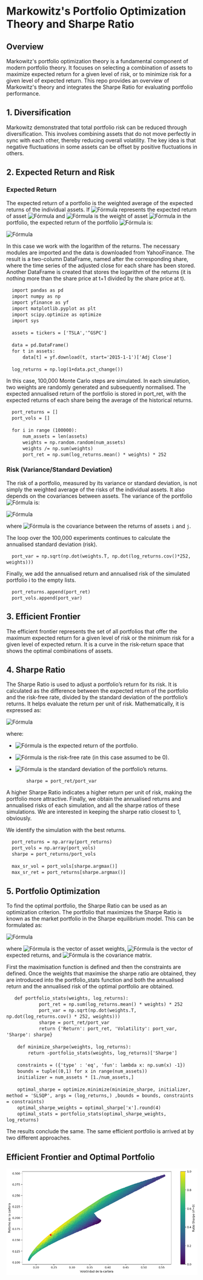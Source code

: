 # Markowitz's Portfolio Optimization Theory and Sharpe Ratio

## Overview

Markowitz's portfolio optimization theory is a fundamental component of modern portfolio theory. It focuses on selecting a combination of assets to maximize expected return for a given level of risk, or to minimize risk for a given level of expected return. 
This repo provides an overview of Markowitz's theory and integrates the Sharpe Ratio for evaluating portfolio performance.

## 1. Diversification

Markowitz demonstrated that total portfolio risk can be reduced through diversification. This involves combining assets that do not move perfectly in sync with each other, thereby reducing overall volatility. 
The key idea is that negative fluctuations in some assets can be offset by positive fluctuations in others.

## 2. Expected Return and Risk

### Expected Return

The expected return of a portfolio is the weighted average of the expected returns of the individual assets. If ![Fórmula](https://latex.codecogs.com/svg.image?E(R_i)) represents the expected return of asset ![Fórmula](https://latex.codecogs.com/svg.image?i) and ![Fórmula](https://latex.codecogs.com/svg.image?w_i) is the weight of asset ![Fórmula](https://latex.codecogs.com/svg.image?i) in the portfolio, the expected return of the portfolio ![Fórmula](https://latex.codecogs.com/svg.image?E(R_p)) is:

![Fórmula](https://latex.codecogs.com/svg.image?E(R_p)=\sum_{i=1}^{n}w_i&space;E(R_i))

In this case we work with the logarithm of the returns. The necessary modules are imported and the data is downloaded from YahooFinance. 
The result is a two-column DataFrame, named after the corresponding share, where the time series of the adjusted close for each share has been stored.
Another DataFrame is created that stores the logarithm of the returns (it is nothing more than the share price at t+1 divided by the share price at t).

      import pandas as pd
      import numpy as np
      import yfinance as yf
      import matplotlib.pyplot as plt
      import scipy.optimize as optimize
      import sys
      
      assets = tickers = ['TSLA','^GSPC']
      
      data = pd.DataFrame()
      for t in assets:
          data[t] = yf.download(t, start='2015-1-1')['Adj Close']
      
      log_returns = np.log(1+data.pct_change())

In this case, 100,000 Monte Carlo steps are simulated. In each simulation, two weights are randomly generated and subsequently normalised. 
The expected annualised return of the portfolio is stored in port_ret, with the expected returns of each share being the average of the historical returns.

      port_returns = []
      port_vols = []
      
      for i in range (100000):
          num_assets = len(assets)
          weights = np.random.random(num_assets)
          weights /= np.sum(weights) 
          port_ret = np.sum(log_returns.mean() * weights) * 252

### Risk (Variance/Standard Deviation)

The risk of a portfolio, measured by its variance or standard deviation, is not simply the weighted average of the risks of the individual assets. It also depends on the covariances between assets. The variance of the portfolio ![Fórmula](https://latex.codecogs.com/svg.image?\sigma^2_p) is:

![Fórmula](https://latex.codecogs.com/svg.image?\sigma^2_p=\sum_{i=1}^{n}\sum_{j=1}^{n}w_i&space;w_j\sigma_{ij})

where ![Fórmula](https://latex.codecogs.com/svg.image?\sigma_{ij}) is the covariance between the returns of assets `i` and `j`.

The loop over the 100,000 experiments continues to calculate the annualised standard deviation (risk).

      port_var = np.sqrt(np.dot(weights.T, np.dot(log_returns.cov()*252, weights)))

Finally, we add the annualised return and annualised risk of the simulated portfolio i to the empty lists.

      port_returns.append(port_ret)
      port_vols.append(port_var)
      
## 3. Efficient Frontier

The efficient frontier represents the set of all portfolios that offer the maximum expected return for a given level of risk or the minimum risk for a given level of expected return. It is a curve in the risk-return space that shows the optimal combinations of assets.

## 4. Sharpe Ratio

The Sharpe Ratio is used to adjust a portfolio’s return for its risk. It is calculated as the difference between the expected return of the portfolio and the risk-free rate, divided by the standard deviation of the portfolio’s returns. It helps evaluate the return per unit of risk. Mathematically, it is expressed as:

![Fórmula](https://latex.codecogs.com/svg.image?\text{Sharpe&space;Ratio}=\frac{E(R_p)-R_f}{\sigma_p})

where:
- ![Fórmula](https://latex.codecogs.com/svg.image?E(R_p)) is the expected return of the portfolio.
- ![Fórmula](https://latex.codecogs.com/svg.image?R_f) is the risk-free rate (in this case assumed to be 0).
- ![Fórmula](https://latex.codecogs.com/svg.image?\sigma_p) is the standard deviation of the portfolio’s returns.

          sharpe = port_ret/port_var    
         
A higher Sharpe Ratio indicates a higher return per unit of risk, making the portfolio more attractive.
Finally, we obtain the annualised returns and annualised risks of each simulation, and all the sharpe ratios of 
these simulations. We are interested in keeping the sharpe ratio closest to 1, obviously. 

We identify the simulation with the best returns. 

      port_returns = np.array(port_returns)
      port_vols = np.array(port_vols)
      sharpe = port_returns/port_vols
      
      max_sr_vol = port_vols[sharpe.argmax()]
      max_sr_ret = port_returns[sharpe.argmax()]

## 5. Portfolio Optimization

To find the optimal portfolio, the Sharpe Ratio can be used as an optimization criterion. The portfolio that maximizes the Sharpe Ratio is known as the market portfolio in the Sharpe equilibrium model. This can be formulated as:

![Fórmula](https://latex.codecogs.com/svg.image?\max_{\mathbf{w}}\frac{\mathbf{w}^T\mathbf{E}-R_f}{\sqrt{\mathbf{w}^T\Sigma\mathbf{w}}})

where ![Fórmula](https://latex.codecogs.com/svg.image?\mathbf{w}) is the vector of asset weights, ![Fórmula](https://latex.codecogs.com/svg.image?\mathbf{E}) is the vector of expected returns, and ![Fórmula](https://latex.codecogs.com/svg.image?\Sigma) is the covariance matrix.

First the maximisation function is defined and then the constraints are defined. Once the weights that maximise the sharpe ratio are obtained, 
they are introduced into the portfolio_stats function and both the annualised return and the annualised risk of the optimal portfolio are obtained.

       def portfolio_stats(weights, log_returns):
                port_ret = np.sum(log_returns.mean() * weights) * 252
                port_var = np.sqrt(np.dot(weights.T, np.dot(log_returns.cov() * 252, weights)))
                sharpe = port_ret/port_var    
                return {'Return': port_ret, 'Volatility': port_var, 'Sharpe': sharpe}
                
        def minimize_sharpe(weights, log_returns): 
            return -portfolio_stats(weights, log_returns)['Sharpe'] 
        
        constraints = ({'type' : 'eq', 'fun': lambda x: np.sum(x) -1})
        bounds = tuple((0,1) for x in range(num_assets))
        initializer = num_assets * [1./num_assets,]
        
        optimal_sharpe = optimize.minimize(minimize_sharpe, initializer, method = 'SLSQP', args = (log_returns,) ,bounds = bounds, constraints = constraints)
        optimal_sharpe_weights = optimal_sharpe['x'].round(4)
        optimal_stats = portfolio_stats(optimal_sharpe_weights, log_returns)

The results conclude the same. The same efficient portfolio is arrived at by two different approaches.

## Efficient Frontier and Optimal Portfolio

![Texto Alternativo](results/efficient_frontier.png)


        
